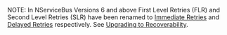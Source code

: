 NOTE: In NServiceBus Versions 6 and above First Level Retries (FLR) and Second Level Retries (SLR) have been renamed to [Immediate Retries](/nservicebus/recoverability/#immediate-retries) and [Delayed Retries](/nservicebus/recoverability/#delayed-retries) respectively. See [Upgrading to Recoverability](/nservicebus/upgrades/5to6/recoverability.md).